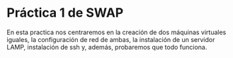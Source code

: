 # Práctica 1 de SWAP

En esta practica nos centraremos en la creación de dos máquinas virtuales iguales, la configuración de red de ambas, la instalación de un servidor LAMP, instalación de ssh y, además, probaremos que todo funciona.
